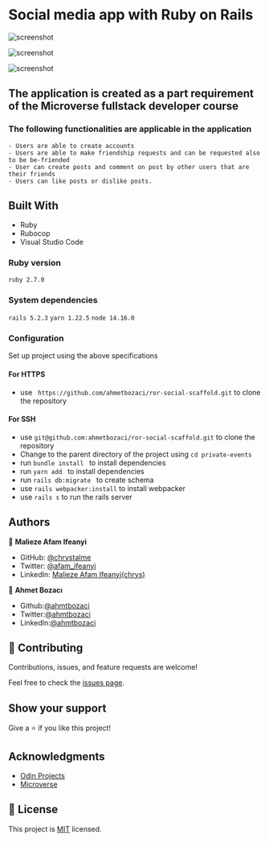 # Social media app with Ruby on Rails

![screenshot](./app/assets/images/Screenshot-1.png)

![screenshot](./app/assets/images/Screenshot-2.png)

![screenshot](./app/assets/images/Screenshot-3.png)

## The application is created as a part requirement of the Microverse fullstack developer course

### The following functionalities are applicable in the application

    - Users are able to create accounts
    - Users are able to make friendship requests and can be requested also to be be-friended
    - User can create posts and comment on post by other users that are their friends
    - Users can like posts or dislike posts.

## Built With

- Ruby
- Rubocop
- Visual Studio Code

### Ruby version

`ruby 2.7.0`

### System dependencies

`rails 5.2.3`
`yarn 1.22.5`
`node 14.16.0`

### Configuration

Set up project using the above specifications

#### For HTTPS

- use ` https://github.com/ahmetbozaci/ror-social-scaffold.git` to clone the repository

#### For SSH

- use `git@github.com:ahmetbozaci/ror-social-scaffold.git` to clone the repository
- Change to the parent directory of the project using
  `cd private-events`
- run `bundle install ` to install dependencies
- run `yarn add ` to install dependencies
- run `rails db:migrate ` to create schema
- use `rails webpacker:install` to install webpacker
- use `rails s` to run the rails server

## Authors

👤 **Malieze Afam Ifeanyi**

- GitHub: [@chrystalme](https://github.com/chrystalme)
- Twitter: [@afam_ifeanyi](https://twitter.com/afam_ifeanyi)
- LinkedIn: [Malieze Afam Ifeanyi(chrys)](https://linkedin.com/in/afam-chrys)

👤 **Ahmet Bozacı**

- Github:[@ahmtbozaci](https://github.com/ahmetbozaci)
- Twitter:[@ahmtbozaci](https://twitter.com/ahmtbozaci)
- LinkedIn:[@ahmtbozaci](https://www.linkedin.com/in/ahmetbozaci/)

## 🤝 Contributing

Contributions, issues, and feature requests are welcome!

Feel free to check the [issues page](https://github.com/ahmetbozaci/ror-social-scaffold/issues).

## Show your support

Give a ⭐️ if you like this project!

## Acknowledgments

- [Odin Projects](https://www.theodinproject.com/courses/ruby-on-rails/)
- [Microverse](https://microverse.com)

## 📝 License

This project is [MIT](https://mit-license.org/) licensed.
